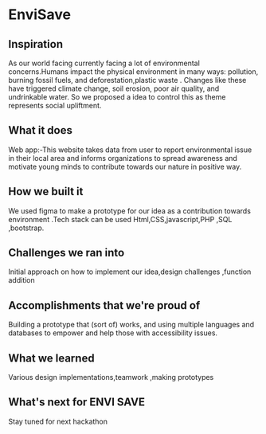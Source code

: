 # EnviSave
## Inspiration
As our world facing currently facing a lot of environmental concerns.Humans impact the physical environment in many ways:  pollution, burning fossil fuels, and deforestation,plastic waste  . Changes like these have triggered climate change, soil erosion, poor air quality, and undrinkable water.
So we proposed a idea to control this as theme represents social upliftment.

## What it does
Web app:-This website takes data from user to report environmental issue in their local area and informs organizations to spread awareness and motivate young minds to contribute towards our nature in positive way.

## How we built it
We used figma to make a prototype for our idea as a contribution towards environment .Tech stack can be used Html,CSS,javascript,PHP ,SQL ,bootstrap.

## Challenges we ran into
Initial approach on how to implement our idea,design challenges ,function addition

## Accomplishments that we're proud of
Building a prototype that (sort of) works, and using multiple languages and databases to empower and help those with accessibility issues.

## What we learned
Various design implementations,teamwork ,making prototypes

## What's next for ENVI SAVE
Stay tuned for next hackathon
